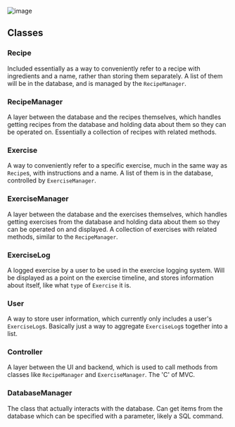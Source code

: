 ![image](https://user-images.githubusercontent.com/70546234/194403276-912687e3-4a92-429c-b643-66e0a317187f.png)
## Classes
### Recipe
Included essentially as a way to conveniently refer to a recipe with ingredients and a name, rather than storing them separately. A list of them will be in the database, and is managed by the `RecipeManager`.
### RecipeManager
A layer between the database and the recipes themselves, which handles getting recipes from the database and holding data about them so they can be operated on. Essentially a collection of recipes with related methods.
### Exercise
A way to conveniently refer to a specific exercise, much in the same way as `Recipe`s, with instructions and a name. A list of them is in the database, controlled by `ExerciseManager`.
### ExerciseManager
A layer between the database and the exercises themselves, which handles getting exercises from the database and holding data about them so they can be operated on and displayed. A collection of exercises with related methods, similar to the `RecipeManager`.
### ExerciseLog
A logged exercise by a user to be used in the exercise logging system. Will be displayed as a point on the exercise timeline, and stores information about itself, like what `type` of `Exercise` it is.
### User
A way to store user information, which currently only includes a user's `ExerciseLog`s. Basically just a way to aggregate `ExerciseLog`s together into a list.
### Controller
A layer between the UI and backend, which is used to call methods from classes like `RecipeManager` and `ExerciseManager`. The 'C' of MVC.
### DatabaseManager
The class that actually interacts with the database. Can get items from the database which can be specified with a parameter, likely a SQL command.
